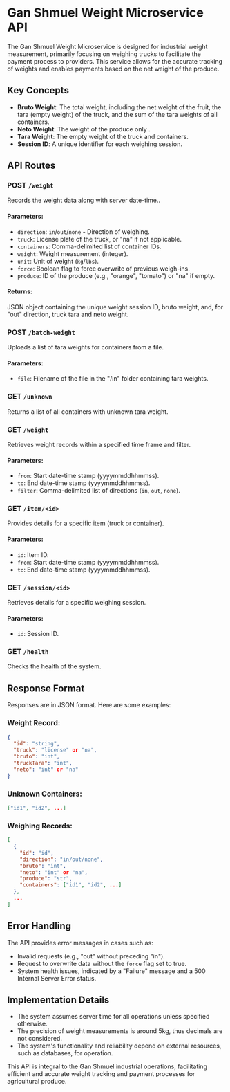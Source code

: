 # Gan Shmuel Weight Microservice API

The Gan Shmuel Weight Microservice is designed for industrial weight measurement, primarily focusing on weighing trucks to facilitate the payment process to providers. This service allows for the accurate tracking of weights and enables payments based on the net weight of the produce. 

## Key Concepts

- **Bruto Weight**: The total weight, including the net weight of the fruit, the tara (empty weight) of the truck, and the sum of the tara weights of all containers.
- **Neto Weight**: The weight of the produce only .
- **Tara Weight**: The empty weight of the truck and containers.
- **Session ID**: A unique identifier for each weighing session. 

## API Routes

### POST `/weight`

Records the weight data along with server date-time..

#### Parameters:
- `direction`: `in`/`out`/`none` - Direction of weighing.
- `truck`: License plate of the truck, or "na" if not applicable.
- `containers`: Comma-delimited list of container IDs.
- `weight`: Weight measurement (integer).
- `unit`: Unit of weight (`kg`/`lbs`).
- `force`: Boolean flag to force overwrite of previous weigh-ins.
- `produce`: ID of the produce (e.g., "orange", "tomato") or "na" if empty.

#### Returns:
JSON object containing the unique weight session ID, bruto weight, and, for "out" direction, truck tara and neto weight.

### POST `/batch-weight`

Uploads a list of tara weights for containers from a file.

#### Parameters:
- `file`: Filename of the file in the "/in" folder containing tara weights.

### GET `/unknown`

Returns a list of all containers with unknown tara weight.

### GET `/weight`

Retrieves weight records within a specified time frame and filter.

#### Parameters:
- `from`: Start date-time stamp (yyyymmddhhmmss).
- `to`: End date-time stamp (yyyymmddhhmmss).
- `filter`: Comma-delimited list of directions (`in`, `out`, `none`).

### GET `/item/<id>`

Provides details for a specific item (truck or container).

#### Parameters:
- `id`: Item ID.
- `from`: Start date-time stamp (yyyymmddhhmmss).
- `to`: End date-time stamp (yyyymmddhhmmss).

### GET `/session/<id>`

Retrieves details for a specific weighing session.

#### Parameters:
- `id`: Session ID.

### GET `/health`

Checks the health of the system.

## Response Format

Responses are in JSON format. Here are some examples:

### Weight Record:
```json
{
  "id": "string",
  "truck": "license" or "na",
  "bruto": "int",
  "truckTara": "int",
  "neto": "int" or "na"
}
```

### Unknown Containers:
```json
["id1", "id2", ...]
```

### Weighing Records:
```json
[
  {
    "id": "id",
    "direction": "in/out/none",
    "bruto": "int",
    "neto": "int" or "na",
    "produce": "str",
    "containers": ["id1", "id2", ...]
  },
  ...
]
```

## Error Handling

The API provides error messages in cases such as:

- Invalid requests (e.g., "out" without preceding "in").
- Request to overwrite data without the `force` flag set to true.
- System health issues, indicated by a "Failure" message and a 500 Internal Server Error status.

## Implementation Details

- The system assumes server time for all operations unless specified otherwise.
- The precision of weight measurements is around 5kg, thus decimals are not considered.
- The system's functionality and reliability depend on external resources, such as databases, for operation.

This API is integral to the Gan Shmuel industrial operations, facilitating efficient and accurate weight tracking and payment processes for agricultural produce.

